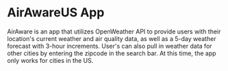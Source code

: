 # AirAwareUS App

AirAware is an app that utilizes OpenWeather API to provide users with their location's current weather and air quality data, as well as a 5-day weather forecast with 3-hour increments. User's can also pull in weather data for other cities by entering the zipcode in the search bar. At this time, the app only works for cities in the US.
